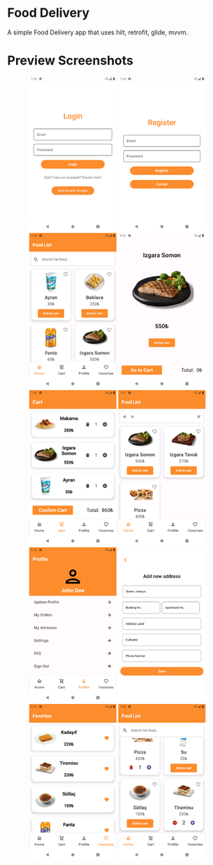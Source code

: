 # Food Delivery
A simple Food Delivery app that uses hilt, retrofit, glide, mvvm.

Preview Screenshots
===========
<p align="center">
 <img src="/Screenshots/login.png" alt="Login Page" width="200"/>
  <img src="/Screenshots/register.png" alt="Register Page" width="200"/>
  <img src="/Screenshots/list1.png" alt="List Page" width="200"/>
  <img src="/Screenshots/detail.png" alt="Detail Page" width="200"/>
  <img src="/Screenshots/cart.png" alt="Car Page" width="200"/>
  <img src="/Screenshots/search.png" alt="Search Page" width="200"/>
  <img src="/Screenshots/profile.png" alt="Profile Page" width="200"/>
  <img src="/Screenshots/addAddress.png" alt="Add Address Page" width="200"/>
  <img src="/Screenshots/favorites.png" alt="Favorites Page" width="200"/>
  <img src="/Screenshots/list2.png" alt="List Page" width="200"/>
</p>